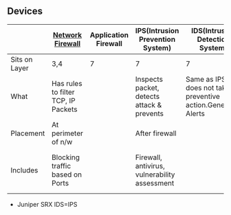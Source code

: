 ## Devices

||[Network Firewall](/Networking/OSI-Layers/Layer-3)|Application Firewall|IPS(Intrusion Prevention System)|IDS(Intrusion Detection System)|UTM(Unified Threat Management)|
|---|---|---|---|---|---|
|Sits on Layer|3,4|7|7|7|7|
|What|Has rules to filter TCP, IP Packets||Inspects packet, detects attack & prevents|Same as IPS but does not take preventive action.Generates Alerts||
|Placement|At perimeter of n/w||After firewall|||
|Includes|Blocking traffic based on Ports||Firewall, antivirus, vulnerability assessment||Antivirus, Antispam, Web filtering and Content filtering|

- Juniper SRX IDS=IPS
